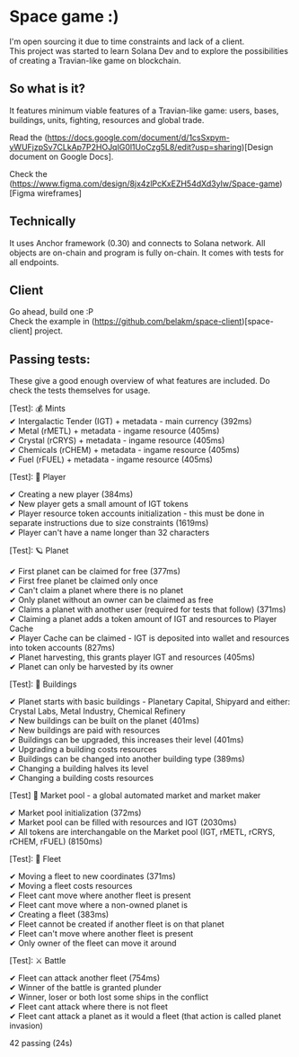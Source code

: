 # Space game :)

I'm open sourcing it due to time constraints and lack of a client.\
This project was started to learn Solana Dev and to explore the possibilities of creating a Travian-like game on blockchain.

## So what is it?

It features minimum viable features of a Travian-like game: users, bases, buildings, units, fighting, resources and global trade.

Read the (https://docs.google.com/document/d/1csSxpym-yWUFjzpSv7CLkAp7P2HOJqIG0l1UoCzg5L8/edit?usp=sharing)[Design document on Google Docs].

Check the (https://www.figma.com/design/8jx4zlPcKxEZH54dXd3yIw/Space-game)[Figma wireframes]

## Technically

It uses Anchor framework (0.30) and connects to Solana network. All objects are on-chain and program is fully on-chain.
It comes with tests for all endpoints.

## Client

Go ahead, build one :P\
Check the example in (https://github.com/belakm/space-client)[space-client] project.

## Passing tests:

These give a good enough overview of what features are included. Do check the tests themselves for usage.

[Test]: 💰 Mints\
  ✔ Intergalactic Tender (IGT) + metadata - main currency (392ms)\
  ✔ Metal (rMETL) + metadata - ingame resource (405ms)\
  ✔ Crystal (rCRYS) + metadata - ingame resource (405ms)\
  ✔ Chemicals (rCHEM) + metadata - ingame resource (405ms)\
  ✔ Fuel (rFUEL) + metadata - ingame resource (405ms)

[Test]: 🤠 Player

  ✔ Creating a new player (384ms)\
  ✔ New player gets a small amount of IGT tokens\
  ✔ Player resource token accounts initialization - this must be done in separate instructions due to size constraints (1619ms)\
  ✔ Player can't have a name longer than 32 characters

[Test]: 🪐 Planet

✔ First planet can be claimed for free (377ms)\
✔ First free planet be claimed only once\
✔ Can't claim a planet where there is no planet\
✔ Only planet without an owner can be claimed as free\
✔ Claims a planet with another user (required for tests that follow) (371ms)\
✔ Claiming a planet adds a token amount of IGT and resources to Player Cache\
✔ Player Cache can be claimed - IGT is deposited into wallet and resources into token accounts (827ms)\
✔ Planet harvesting, this grants player IGT and resources (405ms)\
✔ Planet can only be harvested by its owner

[Test]: 🏰 Buildings

✔ Planet starts with basic buildings - Planetary Capital, Shipyard and either: Crystal Labs, Metal Industry, Chemical Refinery\
✔ New buildings can be built on the planet (401ms)\
✔ New buildings are paid with resources\
✔ Buildings can be upgraded, this increases their level (401ms)\
✔ Upgrading a building costs resources\
✔ Buildings can be changed into another building type (389ms)\
✔ Changing a building halves its level\
✔ Changing a building costs resources

[Test] 💱 Market pool - a global automated market and market maker

✔ Market pool initialization (372ms)\
✔ Market pool can be filled with resources and IGT (2030ms)\
✔ All tokens are interchangable on the Market pool (IGT, rMETL, rCRYS, rCHEM, rFUEL) (8150ms)

[Test]: 🚀 Fleet

✔ Moving a fleet to new coordinates (371ms)\
✔ Moving a fleet costs resources\
✔ Fleet cant move where another fleet is present\
✔ Fleet cant move where a non-owned planet is\
✔ Creating a fleet (383ms)\
✔ Fleet cannot be created if another fleet is on that planet\
✔ Fleet can't move where another fleet is present\
✔ Only owner of the fleet can move it around

[Test]: ⚔️ Battle

✔ Fleet can attack another fleet (754ms)\
✔ Winner of the battle is granted plunder\
✔ Winner, loser or both lost some ships in the conflict\
✔ Fleet cant attack where there is not fleet\
✔ Fleet cant attack a planet as it would a fleet (that action is called planet invasion)

42 passing (24s)

